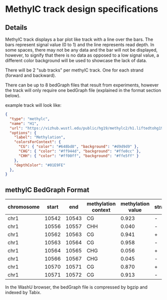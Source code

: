 # MethylC track design specifications

## Details

MethylC track displays a bar plot like track with a line over the bars. The bars represent signal value (0 to 1) and the line represents read depth. In some spaces, there may not be any data and the bar will not be displayed, however, to signify that there is no data as opposed to a low signal value, a different color background will be used to showcase the lack of data. 

There will be 2 "sub tracks" per methylC track. One for each strand (forward and backward). 

There can be up to 8 bedGraph files that result from experiments, however the track will only require one bedGraph file (explained in the format section below).

example track will look like:
```json
{
  "type": "methylc",
  "name": "H1",
  "url": "https://vizhub.wustl.edu/public/hg19/methylc2/h1.liftedtohg19.gz",
  "options": {
    "label": "Methylation",
    "colorsForContext": {
      "CG": { "color": "#648bd8", "background": "#d9d9d9" },
      "CHG": { "color": "#ff944d", "background": "#ffe0cc" },
      "CHH": { "color": "#ff00ff", "background": "#ffe5ff" }
    },
    "depthColor": "#01E9FE"
  },
}
```

## methylC BedGraph Format

| chromosome | start |  end  | methylation context | methylation value | strand | read depth |
|------------|-------|-------|---------------------|-------------------|--------|------------|
| chr1       | 10542 | 10543 | CG                  | 0.923             | -      | 26         |
| chr1       | 10556 | 10557 | CHH                 | 0.040             | -      | 25         |
| chr1       | 10562 | 10563 | CG                  | 0.941             | +      | 17         |
| chr1       | 10563 | 10564 | CG                  | 0.958             | -      | 24         |
| chr1       | 10564 | 10565 | CHG                 | 0.056             | +      | 18         |
| chr1       | 10566 | 10567 | CHG                 | 0.045             | -      | 22         |
| chr1       | 10570 | 10571 | CG                  | 0.870             | +      | 23         |
| chr1       | 10571 | 10572 | CG                  | 0.913             | -      | 23         |

In the WashU browser, the bedGraph file is compressed by bgzip and indexed by Tabix.